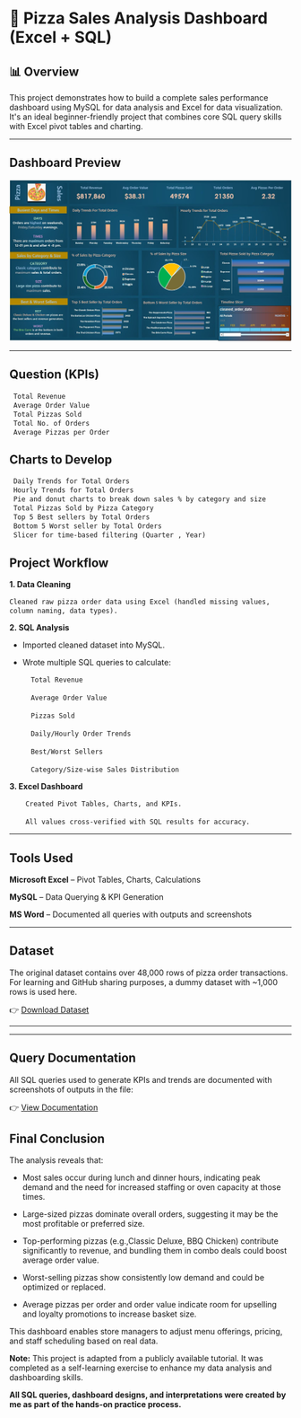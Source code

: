 # 🍕 Pizza Sales Analysis Dashboard (Excel + SQL)

## 📊 Overview
This project demonstrates how to build a complete sales performance dashboard using MySQL for data analysis and Excel for data visualization. It's an ideal beginner-friendly project that combines core SQL query skills with Excel pivot tables and charting.

---


## Dashboard Preview

![View Dashboard](https://github.com/fromciviltodata/project-pizza-sales-kpi-dashboard/blob/main/dahsboard_image.JPG)

---
## Question (KPIs)
     Total Revenue
     Average Order Value
     Total Pizzas Sold
     Total No. of Orders
     Average Pizzas per Order

## Charts to Develop
     Daily Trends for Total Orders
     Hourly Trends for Total Orders
     Pie and donut charts to break down sales % by category and size
     Total Pizzas Sold by Pizza Category
     Top 5 Best sellers by Total Orders
     Bottom 5 Worst seller by Total Orders
     Slicer for time-based filtering (Quarter , Year)

## Project Workflow
**1. Data Cleaning**


    Cleaned raw pizza order data using Excel (handled missing values, column naming, data types).

**2. SQL Analysis**

* Imported cleaned dataset into MySQL.

* Wrote multiple SQL queries to calculate:

        Total Revenue

        Average Order Value

        Pizzas Sold

        Daily/Hourly Order Trends

        Best/Worst Sellers

        Category/Size-wise Sales Distribution

**3. Excel Dashboard**

        Created Pivot Tables, Charts, and KPIs.

        All values cross-verified with SQL results for accuracy.


---

## Tools Used
**Microsoft Excel** – Pivot Tables, Charts, Calculations

**MySQL** – Data Querying & KPI Generation

**MS Word** – Documented all queries with outputs and screenshots



---
## Dataset

The original dataset contains over 48,000 rows of pizza order transactions.  
For learning and GitHub sharing purposes, a dummy dataset with ~1,000 rows is used here.

👉 [Download Dataset](https://github.com/fromciviltodata/project-pizza-sales-kpi-dashboard/blob/main/project_pizza_sales_excel.xlsx)


---


---
## Query Documentation
All SQL queries used to generate KPIs and trends are documented with screenshots of outputs in the file:

👉 [View Documentation](https://github.com/fromciviltodata/project-pizza-sales-kpi-dashboard/blob/main/PIZZA%20SALES%20SQL%20QUERIES.docx)

## Final Conclusion
The analysis reveals that:

* Most sales occur during lunch and dinner hours, indicating peak demand and the need for increased staffing or oven capacity at those times.

* Large-sized pizzas dominate overall orders, suggesting it may be the most profitable or preferred size.

* Top-performing pizzas (e.g.,Classic Deluxe, BBQ Chicken) contribute significantly to revenue, and bundling them in combo deals could boost average order value.

* Worst-selling pizzas show consistently low demand and could be optimized or replaced.

* Average pizzas per order and order value indicate room for upselling and loyalty promotions to increase basket size.

This dashboard enables store managers to adjust menu offerings, pricing, and staff scheduling based on real data.


**Note:** This project is adapted from a publicly available tutorial. It was completed as a self-learning exercise to enhance my data analysis and dashboarding skills.

**All SQL queries, dashboard designs, and interpretations were created by me as part of the hands-on practice process.**
